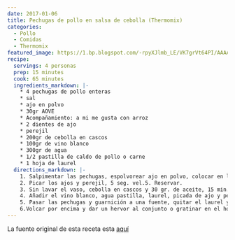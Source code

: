 ```yaml
---
date: 2017-01-06
title: Pechugas de pollo en salsa de cebolla (Thermomix)
categories:
  - Pollo
  - Comidas
  - Thermomix
featured_image: https://1.bp.blogspot.com/-rpyXJlmb_LE/VK7grVt64PI/AAAAAAABcAU/ORGAOlYjK0c/s1600/IMG_9854.JPG
recipe:
  servings: 4 personas
  prep: 15 minutes
  cook: 65 minutes
  ingredients_markdown: |-
    * 4 pechugas de pollo enteras
    * sal
    * ajo en polvo
    * 30gr AOVE
    * Acompañamiento: a mi me gusta con arroz
    * 2 dientes de ajo
    * perejil
    * 200gr de cebolla en cascos
    * 100gr de vino blanco
    * 300gr de agua
    * 1/2 pastilla de caldo de pollo o carne
    * 1 hoja de laurel
  directions_markdown: |-
    1. Salpimentar las pechugas, espolvorear ajo en polvo, colocar en la bandeja del varoma, y regar con un hilito de aceite de oliva. En el fondo del varoma, pero siempre dejando rendijas para que pase el vapor, podéis poner lo que os guste, zanahorias en rodajas finitas, champiñones, patatas, guisantes....). Reservar.
    2. Picar los ajos y perejil, 5 seg. vel.5. Reservar.
    3. Sin lavar el vaso, cebolla en cascos y 30 gr. de aceite, 15 min. Varoma, giro izda, vel.1, Sin cubilete.
    4. Añadir el vino blanco, agua pastilla, laurel, picada de ajo y perejil, colocar el varoma en su posición, 25-30 min. Varoma, giro izda, vel.2. (Según tamaño de las pechugas, pincharlas para ver si están).
    5. Pasar las pechugas y guarnición a una fuente, quitar el laurel y triturar la salsa, 20 seg. vel.10. Reducir un poco 5 min. Varoma, vel.2, sin cubilete.
    6.Volcar por encima y dar un hervor al conjunto o gratinar en el horno hasta que tome color, a gustos.
---
```

La fuente original de esta receta esta [aquí](http://www.juanideanasevilla.com/2015/01/pechugas-en-salsa-de-cebolla.html)  
